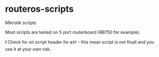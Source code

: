 # routeros-scripts
Mikrotik scripts

Most scripts are tested on 5 port routerboard (RB750 for example).

:exclamation: Check for on script header for `WIP` - this mean script is not finall and you use it at your own risk.